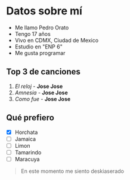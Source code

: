 ﻿# Datos sobre mí

 - Me llamo Pedro Orato
 - Tengo 17 años
 - Vivo en CDMX, Ciudad de Mexico
 - Estudio en "ENP 6"
 - Me gusta programar

## Top 3 de canciones

 1. *El reloj* - **Jose Jose**
 2. *Amnesia* - **Jose Jose**
 3. *Como fue* - **Jose Jose**

## Qué prefiero

 - [x] Horchata
 - [ ] Jamaica
 - [ ] Limon
 - [ ] Tamarindo
 - [ ] Maracuya

> En este momento me siento deskiaserado


